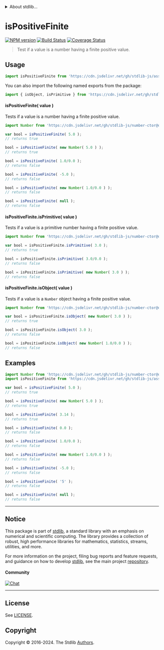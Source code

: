 <!--

@license Apache-2.0

Copyright (c) 2024 The Stdlib Authors.

Licensed under the Apache License, Version 2.0 (the "License");
you may not use this file except in compliance with the License.
You may obtain a copy of the License at

   http://www.apache.org/licenses/LICENSE-2.0

Unless required by applicable law or agreed to in writing, software
distributed under the License is distributed on an "AS IS" BASIS,
WITHOUT WARRANTIES OR CONDITIONS OF ANY KIND, either express or implied.
See the License for the specific language governing permissions and
limitations under the License.

-->


<details>
  <summary>
    About stdlib...
  </summary>
  <p>We believe in a future in which the web is a preferred environment for numerical computation. To help realize this future, we've built stdlib. stdlib is a standard library, with an emphasis on numerical and scientific computation, written in JavaScript (and C) for execution in browsers and in Node.js.</p>
  <p>The library is fully decomposable, being architected in such a way that you can swap out and mix and match APIs and functionality to cater to your exact preferences and use cases.</p>
  <p>When you use stdlib, you can be absolutely certain that you are using the most thorough, rigorous, well-written, studied, documented, tested, measured, and high-quality code out there.</p>
  <p>To join us in bringing numerical computing to the web, get started by checking us out on <a href="https://github.com/stdlib-js/stdlib">GitHub</a>, and please consider <a href="https://opencollective.com/stdlib">financially supporting stdlib</a>. We greatly appreciate your continued support!</p>
</details>

# isPositiveFinite

[![NPM version][npm-image]][npm-url] [![Build Status][test-image]][test-url] [![Coverage Status][coverage-image]][coverage-url] <!-- [![dependencies][dependencies-image]][dependencies-url] -->

> Test if a value is a number having a finite positive value.



<section class="usage">

## Usage

```javascript
import isPositiveFinite from 'https://cdn.jsdelivr.net/gh/stdlib-js/assert-is-positive-finite@deno/mod.js';
```

You can also import the following named exports from the package:

```javascript
import { isObject, isPrimitive } from 'https://cdn.jsdelivr.net/gh/stdlib-js/assert-is-positive-finite@deno/mod.js';
```

#### isPositiveFinite( value )

Tests if a value is a number having a finite positive value.

<!-- eslint-disable no-new-wrappers -->

```javascript
import Number from 'https://cdn.jsdelivr.net/gh/stdlib-js/number-ctor@deno/mod.js';

var bool = isPositiveFinite( 5.0 );
// returns true

bool = isPositiveFinite( new Number( 5.0 ) );
// returns true

bool = isPositiveFinite( 1.0/0.0 );
// returns false

bool = isPositiveFinite( -5.0 );
// returns false

bool = isPositiveFinite( new Number( 1.0/0.0 ) );
// returns false

bool = isPositiveFinite( null );
// returns false
```

#### isPositiveFinite.isPrimitive( value )

Tests if a value is a primitive number having a finite positive value.

<!-- eslint-disable no-new-wrappers -->

```javascript
import Number from 'https://cdn.jsdelivr.net/gh/stdlib-js/number-ctor@deno/mod.js';

var bool = isPositiveFinite.isPrimitive( 3.0 );
// returns true

bool = isPositiveFinite.isPrimitive( 3.0/0.0 );
// returns false

bool = isPositiveFinite.isPrimitive( new Number( 3.0 ) );
// returns false
```

#### isPositiveFinite.isObject( value )

Tests if a value is a `Number` object having a finite positive value.

<!-- eslint-disable no-new-wrappers -->

```javascript
import Number from 'https://cdn.jsdelivr.net/gh/stdlib-js/number-ctor@deno/mod.js';

var bool = isPositiveFinite.isObject( new Number( 3.0 ) );
// returns true

bool = isPositiveFinite.isObject( 3.0 );
// returns false

bool = isPositiveFinite.isObject( new Number( 1.0/0.0 ) );
// returns false
```

</section>

<!-- /.usage -->

<section class="examples">

## Examples

<!-- eslint-disable no-new-wrappers -->

<!-- eslint no-undef: "error" -->

```javascript
import Number from 'https://cdn.jsdelivr.net/gh/stdlib-js/number-ctor@deno/mod.js';
import isPositiveFinite from 'https://cdn.jsdelivr.net/gh/stdlib-js/assert-is-positive-finite@deno/mod.js';

var bool = isPositiveFinite( 5.0 );
// returns true

bool = isPositiveFinite( new Number( 5.0 ) );
// returns true

bool = isPositiveFinite( 3.14 );
// returns true

bool = isPositiveFinite( 0.0 );
// returns false

bool = isPositiveFinite( 1.0/0.0 );
// returns false

bool = isPositiveFinite( new Number( 1.0/0.0 ) );
// returns false

bool = isPositiveFinite( -5.0 );
// returns false

bool = isPositiveFinite( '5' );
// returns false

bool = isPositiveFinite( null );
// returns false
```

</section>

<!-- /.examples -->

<!-- Section for related `stdlib` packages. Do not manually edit this section, as it is automatically populated. -->

<section class="related">

</section>

<!-- /.related -->

<!-- Section for all links. Make sure to keep an empty line after the `section` element and another before the `/section` close. -->


<section class="main-repo" >

* * *

## Notice

This package is part of [stdlib][stdlib], a standard library with an emphasis on numerical and scientific computing. The library provides a collection of robust, high performance libraries for mathematics, statistics, streams, utilities, and more.

For more information on the project, filing bug reports and feature requests, and guidance on how to develop [stdlib][stdlib], see the main project [repository][stdlib].

#### Community

[![Chat][chat-image]][chat-url]

---

## License

See [LICENSE][stdlib-license].


## Copyright

Copyright &copy; 2016-2024. The Stdlib [Authors][stdlib-authors].

</section>

<!-- /.stdlib -->

<!-- Section for all links. Make sure to keep an empty line after the `section` element and another before the `/section` close. -->

<section class="links">

[npm-image]: http://img.shields.io/npm/v/@stdlib/assert-is-positive-finite.svg
[npm-url]: https://npmjs.org/package/@stdlib/assert-is-positive-finite

[test-image]: https://github.com/stdlib-js/assert-is-positive-finite/actions/workflows/test.yml/badge.svg?branch=v0.2.1
[test-url]: https://github.com/stdlib-js/assert-is-positive-finite/actions/workflows/test.yml?query=branch:v0.2.1

[coverage-image]: https://img.shields.io/codecov/c/github/stdlib-js/assert-is-positive-finite/main.svg
[coverage-url]: https://codecov.io/github/stdlib-js/assert-is-positive-finite?branch=main

<!--

[dependencies-image]: https://img.shields.io/david/stdlib-js/assert-is-positive-finite.svg
[dependencies-url]: https://david-dm.org/stdlib-js/assert-is-positive-finite/main

-->

[chat-image]: https://img.shields.io/gitter/room/stdlib-js/stdlib.svg
[chat-url]: https://app.gitter.im/#/room/#stdlib-js_stdlib:gitter.im

[stdlib]: https://github.com/stdlib-js/stdlib

[stdlib-authors]: https://github.com/stdlib-js/stdlib/graphs/contributors

[umd]: https://github.com/umdjs/umd
[es-module]: https://developer.mozilla.org/en-US/docs/Web/JavaScript/Guide/Modules

[deno-url]: https://github.com/stdlib-js/assert-is-positive-finite/tree/deno
[deno-readme]: https://github.com/stdlib-js/assert-is-positive-finite/blob/deno/README.md
[umd-url]: https://github.com/stdlib-js/assert-is-positive-finite/tree/umd
[umd-readme]: https://github.com/stdlib-js/assert-is-positive-finite/blob/umd/README.md
[esm-url]: https://github.com/stdlib-js/assert-is-positive-finite/tree/esm
[esm-readme]: https://github.com/stdlib-js/assert-is-positive-finite/blob/esm/README.md
[branches-url]: https://github.com/stdlib-js/assert-is-positive-finite/blob/main/branches.md

[stdlib-license]: https://raw.githubusercontent.com/stdlib-js/assert-is-positive-finite/main/LICENSE

</section>

<!-- /.links -->
